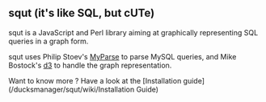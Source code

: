 ## squt (it's like SQL, but cUTe)

squt is a JavaScript and Perl library aiming at graphically representing SQL queries in a graph form.

squt uses Philip Stoev's [MyParse](http://search.cpan.org/~philips/DBIx-MyParse/) to parse MySQL queries, and Mike Bostock's [d3](/mbostock/d3) to handle the graph representation.

Want to know more ? Have a look at the [Installation guide](/ducksmanager/squt/wiki/Installation Guide)
